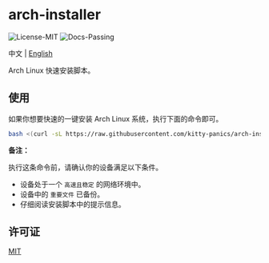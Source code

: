 # arch-installer

![License-MIT](https://img.shields.io/badge/License-MIT-blue.svg)
![Docs-Passing](https://img.shields.io/badge/Docs-Passing-green.svg)

中文 | [English](../README.md)

Arch Linux 快速安装脚本。

## 使用

如果你想要快速的一键安装 Arch Linux 系统，执行下面的命令即可。

```Bash
bash <(curl -sL https://raw.githubusercontent.com/kitty-panics/arch-installer/master/bin/setup.sh)
```

**备注：**

执行这条命令前，请确认你的设备满足以下条件。

+ 设备处于一个 ``高速且稳定`` 的网络环境中。
+ 设备中的 ``重要文件`` 已备份。
+ 仔细阅读安装脚本中的提示信息。

## 许可证

[MIT](../LICENSE)

